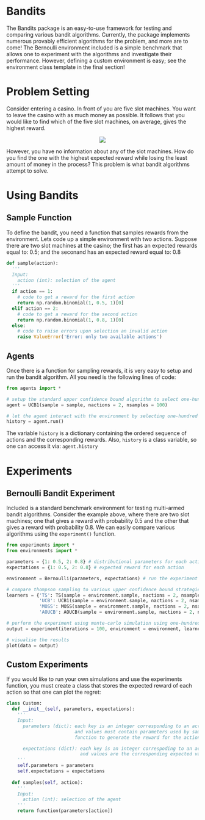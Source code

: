# Bandits
The Bandits package is an easy-to-use framework for testing and comparing various bandit algorithms. Currently, the package implements numerous provably efficient algorithms for the problem, and more are to come! The Bernoulli environment included is a simple benchmark that allows one to experiment with the algorithms and investigate their performance. However, defining a custom environment is easy; see the environment class template in the final section!

# Problem Setting
Consider entering a casino. In front of you are five slot machines. You want to leave the casino with as much money as possible. It follows that you would like to find which of the five slot machines, on average, gives the highest reward.

<p align="center">
  <img src="https://cdn.analyticsvidhya.com/wp-content/uploads/2018/09/im_210.png" />
</p>

However, you have no information about any of the slot machines. How do you find the one with the highest expected reward while losing the least amount of money in the process? This problem is what bandit algorithms attempt to solve. 

# Using Bandits

## Sample Function
To define the bandit, you need a function that samples rewards from the environment. Lets code up a simple environment with two actions. Suppose there are two slot machines at the casino; the first has an expected rewards equal to: 0.5; and the seconand has an expected reward equal to: 0.8

```python
def sample(action): 
  '''
  Input: 
    action (int): selection of the agent
  '''
  if action == 1: 
    # code to get a reward for the first action
    return np.random.binomial(1, 0.5, 1)[0]
  elif action == 2: 
    # code to get a reward for the second action
    return np.random.binomial(1, 0.8, 1)[0]
  else: 
    # code to raise errors upon selection an invalid action
    raise ValueError('Error: only two available actions')
```

## Agents
Once there is a function for sampling rewards, it is very easy to setup and run the bandit algorithm. All you need is the following lines of code:
```python
from agents import *

# setup the standard upper confidence bound algorithm to select one-hundred actions
agent = UCB1(sample = sample, nactions = 2, nsamples = 100)

# let the agent interact with the environment by selecting one-hundred actions
history = agent.run()
```
The variable ```history``` is a dictionary containing the ordered sequence of actions and the corresponding rewards. Also, ```history``` is a class variable, so one can access it via: ```agent.history```




# Experiments

## Bernoulli Bandit Experiment
Included is a standard benchmark environment for testing multi-armed bandit algorithms. Consider the example above, where there are two slot machines; one that gives a reward with probability 0.5 and the other that gives a reward with probability 0.8. We can easily compare various algorithms using the ```experiment()``` function.
```python
from experiments import *
from environments import *

parameters = {1: 0.5, 2: 0.8} # distributional parameters for each action
expectations = {1: 0.5, 2: 0.8} # expected reward for each action

environment = Bernoulli(parameters, expectations) # run the experiment

# compare thompson sampling to various upper confidence bound strategies
learners = {'TS': TS(sample = environment.sample, nactions = 2, nsamples = 1000), 
            'UCB': UCB1(sample = environment.sample, nactions = 2, nsamples = 1000), 
            'MOSS': MOSS(sample = environment.sample, nactions = 2, nsamples = 1000), 
            'AOUCB': AOUCB(sample = environment.sample, nactions = 2, nsamples = 1000)}

# perform the experiment using monte-carlo simulation using one-hundred iterations
output = experiment(iterations = 100, environment = environment, learners = learners)

# visualise the results
plot(data = output)
```


## Custom Experiments
If you would like to run your own simulations and use the experiments function, you must create a class that stores the expected reward of each action so that one can plot the regret:

```python
class Custom:
  def __init__(self, parameters, expectations): 
    '''
    Input: 
      parameters (dict): each key is an integer corresponding to an action
                         and values must contain parameters used by sample
                         function to generate the reward for the action

      expectations (dict): each key is an integer correspoding to an action
                           and values are the corresponding expected values
    '''
    self.parameters = parameters
    self.expectations = expectations
    
  def samples(self, action): 
    '''
    Input: 
      action (int): selection of the agent
    '''
    return function(parameters[action])
```


